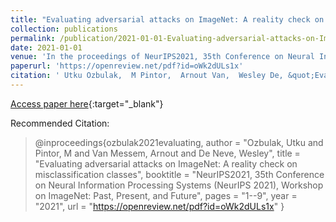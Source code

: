 ```yaml
---
title: "Evaluating adversarial attacks on ImageNet: A reality check on misclassification classes"
collection: publications
permalink: /publication/2021-01-01-Evaluating-adversarial-attacks-on-ImageNet-A-reality-check-on-misclassification-classes
date: 2021-01-01
venue: 'In the proceedings of NeurIPS2021, 35th Conference on Neural Information Processing Systems (NeurIPS 2021), Workshop on ImageNet: Past, Present, and Future'
paperurl: 'https://openreview.net/pdf?id=oWk2dULs1x'
citation: ' Utku Ozbulak,  M Pintor,  Arnout Van,  Wesley De, &quot;Evaluating adversarial attacks on ImageNet: A reality check on misclassification classes.&quot; In the proceedings of NeurIPS2021, 35th Conference on Neural Information Processing Systems (NeurIPS 2021), Workshop on ImageNet: Past, Present, and Future, 2021.'
---
```

[Access paper here](https://openreview.net/pdf?id=oWk2dULs1x){:target="_blank"}

Recommended Citation: 
>@inproceedings{ozbulak2021evaluating,
    author = &quot;Ozbulak, Utku and Pintor, M and Van Messem, Arnout and De Neve, Wesley&quot;,
    title = &quot;Evaluating adversarial attacks on ImageNet: A reality check on misclassification classes&quot;,
    booktitle = &quot;NeurIPS2021, 35th Conference on Neural Information Processing Systems (NeurIPS 2021), Workshop on ImageNet: Past, Present, and Future&quot;,
    pages = &quot;1--9&quot;,
    year = &quot;2021&quot;,
    url = &quot;https://openreview.net/pdf?id=oWk2dULs1x&quot;
}
